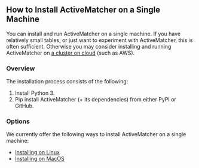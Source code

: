 ## How to Install ActiveMatcher on a Single Machine

You can install and run ActiveMatcher on a single machine. If you have relatively small tables, or just want to experiment with ActiveMatcher, this is often sufficient. Otherwise you may consider installing and running ActiveMatcher on [a cluster on cloud](./install-cloud-based-cluster.md) (such as AWS). 

### Overview

The installation process consists of the following: 
1. Install Python 3.
2. Pip install ActiveMatcher (+ its dependencies) from either PyPI or GitHub.

### Options

We currently offer the following ways to install ActiveMatcher on a single machine: 
* [Installing on Linux](./install-linux-single-machine.md)
* [Installing on MacOS](./install-macOS-single-machine.md)
